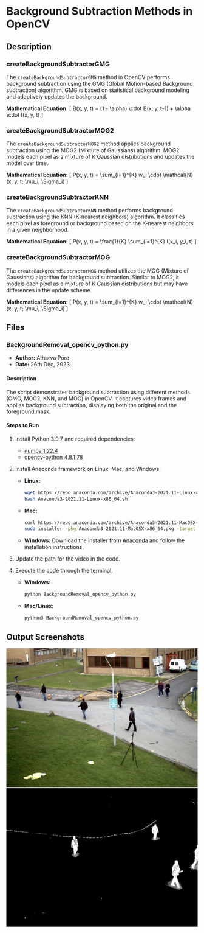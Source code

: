 # Background Subtraction Methods in OpenCV

## Description

### createBackgroundSubtractorGMG
The `createBackgroundSubtractorGMG` method in OpenCV performs background subtraction using the GMG (Global Motion-based Background subtraction) algorithm. GMG is based on statistical background modeling and adaptively updates the background.

**Mathematical Equation:**
\[ B(x, y, t) = (1 - \alpha) \cdot B(x, y, t-1) + \alpha \cdot I(x, y, t) \]

### createBackgroundSubtractorMOG2
The `createBackgroundSubtractorMOG2` method applies background subtraction using the MOG2 (Mixture of Gaussians) algorithm. MOG2 models each pixel as a mixture of K Gaussian distributions and updates the model over time.

**Mathematical Equation:**
\[ P(x, y, t) = \sum_{i=1}^{K} w_i \cdot \mathcal{N}(x, y, t; \mu_i, \Sigma_i) \]

### createBackgroundSubtractorKNN
The `createBackgroundSubtractorKNN` method performs background subtraction using the KNN (K-nearest neighbors) algorithm. It classifies each pixel as foreground or background based on the K-nearest neighbors in a given neighborhood.

**Mathematical Equation:**
\[ P(x, y, t) = \frac{1}{K} \sum_{i=1}^{K} I(x_i, y_i, t) \]

### createBackgroundSubtractorMOG
The `createBackgroundSubtractorMOG` method utilizes the MOG (Mixture of Gaussians) algorithm for background subtraction. Similar to MOG2, it models each pixel as a mixture of K Gaussian distributions but may have differences in the update scheme.

**Mathematical Equation:**
\[ P(x, y, t) = \sum_{i=1}^{K} w_i \cdot \mathcal{N}(x, y, t; \mu_i, \Sigma_i) \]

## Files

### BackgroundRemoval_opencv_python.py
- **Author:** Atharva Pore
- **Date:** 26th Dec, 2023

#### Description
The script demonstrates background subtraction using different methods (GMG, MOG2, KNN, and MOG) in OpenCV. It captures video frames and applies background subtraction, displaying both the original and the foreground mask.

#### Steps to Run
1. Install Python 3.9.7 and required dependencies:
   - [numpy 1.22.4](https://pypi.org/project/numpy/1.22.4/)
   - [opencv-python 4.8.1.78](https://pypi.org/project/opencv-python/4.8.1.78/)

2. Install Anaconda framework on Linux, Mac, and Windows:
   - **Linux:**
     ```bash
     wget https://repo.anaconda.com/archive/Anaconda3-2021.11-Linux-x86_64.sh
     bash Anaconda3-2021.11-Linux-x86_64.sh
     ```

   - **Mac:**
     ```bash
     curl https://repo.anaconda.com/archive/Anaconda3-2021.11-MacOSX-x86_64.pkg -o Anaconda3-2021.11-MacOSX-x86_64.pkg
     sudo installer -pkg Anaconda3-2021.11-MacOSX-x86_64.pkg -target /
     ```

   - **Windows:**
     Download the installer from [Anaconda](https://www.anaconda.com/products/distribution#windows) and follow the installation instructions.

3. Update the path for the video in the code.

4. Execute the code through the terminal:
   - **Windows:**
     ```bash
     python BackgroundRemoval_opencv_python.py
     ```

   - **Mac/Linux:**
     ```bash
     python3 BackgroundRemoval_opencv_python.py
     ```

## Output Screenshots
![Original Image](https://github.com/AtharvaPore01/Python-Programming-Machine-Learning-Computer-Vision-Artificial-Intelligence/blob/main/BackgroundRemoval/output/Original.png)
![Background Removed Image](https://github.com/AtharvaPore01/Python-Programming-Machine-Learning-Computer-Vision-Artificial-Intelligence/blob/main/BackgroundRemoval/output/Background_Removed.png)
